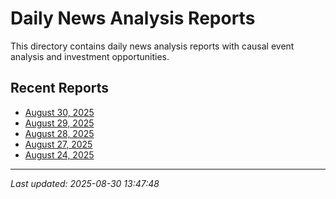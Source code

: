 # Daily News Analysis Reports

This directory contains daily news analysis reports with causal event analysis and investment opportunities.

## Recent Reports

- [August 30, 2025](2025-08-30.md)
- [August 29, 2025](2025-08-29.md)
- [August 28, 2025](2025-08-28.md)
- [August 27, 2025](2025-08-27.md)
- [August 24, 2025](2025-08-24.md)

---

*Last updated: 2025-08-30 13:47:48*
